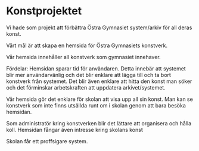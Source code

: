 # Konstprojektet
Vi hade som projekt att förbättra Östra Gymnasiet system/arkiv för all deras konst.

Vårt mål är att skapa en hemsida för Östra Gymnasiets konstverk.

Vår hemsida innehåller all konstverk som gymnasiet innehaver.

Fördelar:
Hemsidan sparar tid för användaren. Detta innebär att systemet blir mer användarvänlig och
det blir enklare att lägga till och ta bort konstverk från systemet.
Det blir även enklare att hitta den konst man söker och det förminskar arbetskraften att uppdatera arkivet/systemet.

Vår hemsida gör det enklare för skolan att visa upp all sin konst. Man kan se konstverk som inte finns utsällda runt om i skolan 
genom att bara besöka hemsidan.

Som administratör kring konstverken blir det lättare att organisera och hålla koll.
Hemsidan fångar även intresse kring skolans konst

Skolan får ett proffsigare system.
